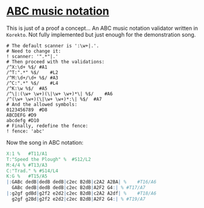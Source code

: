 # [ABC music notation](https://abcnotation.com/)

This is just of a proof a concept...
An ABC music notation validator written in `Korekto`.
Not fully implemented but just enough for the demonstration song.
```korekto
# The default scanner is ':\w+|.'.
# Need to change it:
! scanner: '".*"|.'
# Then proceed with the validations:
/^X:\d+ %$/	#A1
/^T:".*" %$/	#L2
/^M:\d+/\d+ %$/	#A3
/^C:".*" %$/	#L4
/^K:\w %$/	#A5
/^\|:(\w+ \w+)(\|\w+ \w+)*\| %$/	#A6
/^(\w+ \w+)(\|\w+ \w+)*:\| %$/	#A7
# And the allowed symbols:
0123456789	#D8
ABCDEFG	#D9
abcdefg	#D10
# Finally, redefine the fence:
! fence: 'abc'
```
Now the song in ABC notation:
```abc
X:1 %	#T11/A1
T:"Speed the Plough" %	#S12/L2
M:4/4 %	#T13/A3
C:"Trad." %	#S14/L4
K:G %	#T15/A5
|:GABc dedB|dedB dedB|c2ec B2dB|c2A2 A2BA| %	#T16/A6
  GABc dedB|dedB dedB|c2ec B2dB|A2F2 G4:| %	#T17/A7
|:g2gf gdBd|g2f2 e2d2|c2ec B2dB|c2A2 A2df| %	#T18/A6
  g2gf g2Bd|g2f2 e2d2|c2ec B2dB|A2F2 G4:| %	#T19/A7
```

